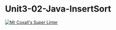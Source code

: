 # Unit3-02-Java-InsertSort
[![Mr Coxall's Super Linter](https://github.com/ICS4U-Programming-RemyS/Unit3-02-Java-InsertSort/workflows/Mr%20Coxall's%20Super%20Linter/badge.svg)](https://github.com/ICS4U-Programming-RemyS/Unit3-02-Java-InsertSort/actions/)
